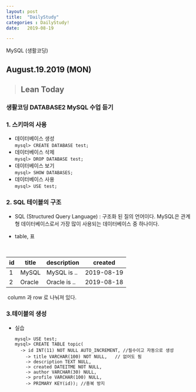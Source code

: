 ```yaml
---
layout: post
title:  "DailyStudy"
categories : DailyStudy!
date:   2019-08-19

---
```


MySQL (생활코딩)


## August.19.2019  (MON)

                    
> ## Lean Today  



### 생활코딩 DATABASE2 MySQL 수업 듣기





### 1. 스키마의 사용

* 데이터베이스 생성   
  `mysql> CREATE DATABASE test;`  
* 데이터베이스 삭제  
  `mysql> DROP DATABASE test;`  
* 데이터베이스 보기   
  `mysql> SHOW DATABASES;`  
* 데이터베이스 사용  
  `mysql> USE test;`  





### 2. SQL 테이블의 구조

* SQL (Structured Query Language) : 구조화 된 질의 언어이다. MySQL은 관계형 데이터베이스로서 가장 많이 사용되는 데이터베이스 중 하나이다.

* table, 표 

  ​											

| id   | title  | description  | created    |
| ---- | ------ | ------------ | ---------- |
| 1    | MySQL  | MySQL is ..  | 2019-08-19 |
| 2    | Oracle | Oracle is .. | 2019-08-18 |

​		column 과 row 로 나눠져 있다.





### 3.테이블의 생성

* 실습

  ```mysql
  mysql> USE test;
  mysql> CREATE TABLE topic(
  	-> id INT(11) NOT NULL AUTO_INCREMENT, //필수이고 자동으로 생성
      -> title VARCHAR(100) NOT NULL,	// 없어도 됨
      -> description TEXT NULL,
      -> created DATEITME NOT NULL,
      -> author VARCHAR(30) NULL,
      -> profile VARCHAR(100) NULL,
      -> PRIMARY KEY(id)); //중복 방지
  ```

  



